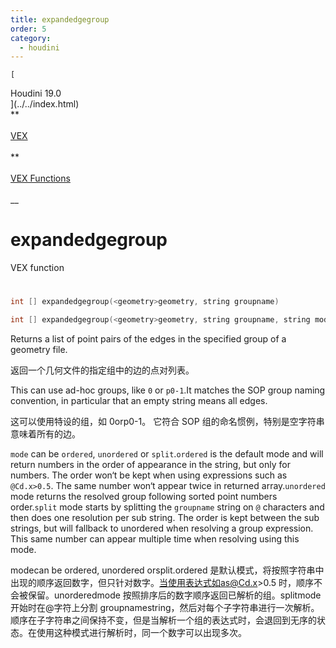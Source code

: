 ```yaml
---
title: expandedgegroup
order: 5
category:
  - houdini
---
```

    
    [  
Houdini 19.0  
](../../index.html)  
**  
[  
VEX  
](../index.html)  
**  
[  
VEX Functions  
](index.html)  
\_\_

# expandedgegroup

VEX function

#

```c
int [] expandedgegroup(<geometry>geometry, string groupname)
```

```c
int [] expandedgegroup(<geometry>geometry, string groupname, string mode)
```

Returns a list of point pairs of the edges in the specified group of a
geometry file.

返回一个几何文件的指定组中的边的点对列表。

This can use ad-hoc groups, like `0` or `p0-1`.It matches the SOP group naming
convention, in particular that an empty string means all edges.

这可以使用特设的组，如 0orp0-1。 它符合 SOP 组的命名惯例，特别是空字符串意味着所有的边。

`mode` can be `ordered`, `unordered` or `split`.`ordered` is the default mode
and will return numbers in the order of appearance in the string, but only for
numbers. The order won‘t be kept when using expressions such as `@Cd.x>0.5`.
The same number won‘t appear twice in returned array.`unordered` mode
returns the resolved group following sorted point numbers order.`split` mode
starts by splitting the `groupname` string on `@` characters and then does one
resolution per sub string. The order is kept between the sub strings, but will
fallback to unordered when resolving a group expression. This same number can
appear multiple time when resolving using this mode.

modecan be ordered, unordered
orsplit.ordered 是默认模式，将按照字符串中出现的顺序返回数字，但只针对数字。当使用表达式如as@Cd.x>0.5 时，顺序不会被保留。unorderedmode 按照排序后的数字顺序返回已解析的组。splitmode 开始时在@字符上分割 groupnamestring，然后对每个子字符串进行一次解析。顺序在子字符串之间保持不变，但是当解析一个组的表达式时，会退回到无序的状态。在使用这种模式进行解析时，同一个数字可以出现多次。
